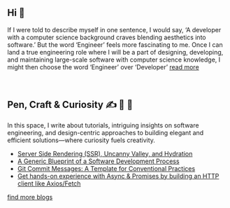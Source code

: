 ## Hi 👋

If I were told to describe myself in one sentence, I would say, ‘A developer with a computer science background craves blending aesthetics into software.’ But the word ‘Engineer’ feels more fascinating to me. Once I can land a true engineering role where I will be a part of designing, developing, and maintaining large-scale software with computer science knowledge, I might then choose the word ‘Engineer’ over ‘Developer’ [read more](https://dub.sh/shamim-bio-gh)
<br><br><br>

## Pen, Craft & Curiosity ✍️ 🎨 🤔

In this space, I write about tutorials, intriguing insights on software engineering, and design-centric approaches to building elegant and efficient solutions—where curiosity fuels creativity.

  -  [Server Side Rendering (SSR), Uncanny Valley, and Hydration](https://shamimbinnur.me/blog/server-side-rendering-uncanny-valley-and-hydration)
  -  [A Generic Blueprint of a Software Development Process](https://shamimbinnur.me/blog/a-generic-blueprint-of-a-software-development-process)
  -  [Git Commit Messages: A Template for Conventional Practices](https://shamimbinnur.me/blog/conventional-git-messages)
  -  [Get hands-on experience with Async & Promises by building an HTTP client like Axios/Fetch](https://shamimbinnur.me/blog/ohey)

  [find more blogs](https://shamimbinnur.me/blog)
